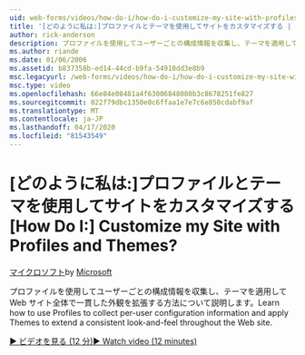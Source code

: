 ```yaml
---
uid: web-forms/videos/how-do-i/how-do-i-customize-my-site-with-profiles-and-themes
title: '[どのように私は:]プロファイルとテーマを使用してサイトをカスタマイズする | Microsoft Docs'
author: rick-anderson
description: プロファイルを使用してユーザーごとの構成情報を収集し、テーマを適用して Web サイト全体で一貫した外観を拡張する方法について説明します。
ms.author: riande
ms.date: 01/06/2006
ms.assetid: b837358b-ed14-44cd-b9fa-54910dd3e8b9
msc.legacyurl: /web-forms/videos/how-do-i/how-do-i-customize-my-site-with-profiles-and-themes
msc.type: video
ms.openlocfilehash: 66e84e08481a4f63006848080b3c8678251fe827
ms.sourcegitcommit: 022f79dbc1350e0c6ffaa1e7e7c6e850cdabf9af
ms.translationtype: MT
ms.contentlocale: ja-JP
ms.lasthandoff: 04/17/2020
ms.locfileid: "81543549"
---
```

# <a name="how-do-i-customize-my-site-with-profiles-and-themes"></a><span data-ttu-id="2a37d-104">[どのように私は:]プロファイルとテーマを使用してサイトをカスタマイズする</span><span class="sxs-lookup"><span data-stu-id="2a37d-104">[How Do I:] Customize my Site with Profiles and Themes?</span></span>

<span data-ttu-id="2a37d-105">[マイクロソフト](https://github.com/microsoft)</span><span class="sxs-lookup"><span data-stu-id="2a37d-105">by [Microsoft](https://github.com/microsoft)</span></span>

<span data-ttu-id="2a37d-106">プロファイルを使用してユーザーごとの構成情報を収集し、テーマを適用して Web サイト全体で一貫した外観を拡張する方法について説明します。</span><span class="sxs-lookup"><span data-stu-id="2a37d-106">Learn how to use Profiles to collect per-user configuration information and apply Themes to extend a consistent look-and-feel throughout the Web site.</span></span>

[<span data-ttu-id="2a37d-107">&#9654; ビデオを見る (12 分)</span><span class="sxs-lookup"><span data-stu-id="2a37d-107">&#9654; Watch video (12 minutes)</span></span>](https://channel9.msdn.com/Blogs/ASP-NET-Site-Videos/how-do-i-customize-my-site-with-profiles-and-themes)
